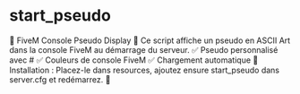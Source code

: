 # start_pseudo
🔷 FiveM Console Pseudo Display 🔷 Ce script affiche un pseudo en ASCII Art dans la console FiveM au démarrage du serveur. ✅ Pseudo personnalisé avec # ✅ Couleurs de console FiveM ✅ Chargement automatique  📂 Installation : Placez-le dans resources, ajoutez ensure start_pseudo dans server.cfg et redémarrez. 🚀
